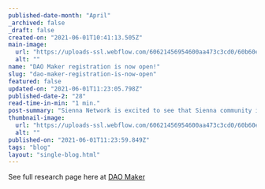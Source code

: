 ```yaml
---
published-date-month: "April"
_archived: false
_draft: false
created-on: "2021-06-01T10:41:13.505Z"
main-image:
  url: "https://uploads-ssl.webflow.com/60621456954600aa473c3cd0/60b60eb75847bc39b173ab01_Registration%20DAO%20Maker%20Blog.jpg"
  alt: ""
name: "DAO Maker registration is now open!"
slug: "dao-maker-registration-is-now-open"
featured: false
updated-on: "2021-06-01T11:23:05.798Z"
published-date-2: "28"
read-time-in-min: "1 min."
post-summary: "Sienna Network is excited to see that Sienna community is very active and exponentially growing with each minute"
thumbnail-image:
  url: "https://uploads-ssl.webflow.com/60621456954600aa473c3cd0/60b60ebcd64cc02c640c6265_Registration%20DAO%20Maker%20Thump.jpg"
  alt: ""
published-on: "2021-06-01T11:23:59.849Z"
tags: "blog"
layout: "single-blog.html"
---
```


See full research page here at [DAO Maker](https://daomaker.com/company/sienna)
